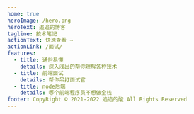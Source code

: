```yaml
---
home: true
heroImage: /hero.png
heroText: 追追的博客
tagline: 技术笔记
actionText: 快速查看 →
actionLink: /面试/
features:
  - title: 通俗易懂
    details: 深入浅出的帮你理解各种技术
  - title: 前端面试
    details: 帮你吊打面试官
  - title: node后端
    details: 哪个前端程序员不想做全栈
footer: CopyRight © 2021-2022 追追的酸 All Rights Reserved
---
```

